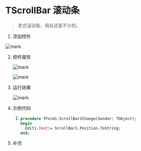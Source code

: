 # TScrollBar 滚动条

> 老式滚动条，用处还是不少的。

1. 添加控件

  ![mark](http://imgs.coder163.com/blog/20200402/BrY8nIUhiwSv.png?imageslim)

2. 控件属性

   ![mark](http://imgs.coder163.com/blog/20200402/rmBhG9AQvXFi.png?imageslim)

 
   ![mark](http://imgs.coder163.com/blog/20200402/NMLGreb68s6s.png?imageslim)

3. 运行效果

   ![mark](http://imgs.coder163.com/blog/20200402/O9mxoeW68q44.png?imageslim)

4. 示例代码

   1. ```pascal
      procedure TForm1.ScrollBar1Change(Sender: TObject);
      begin
        Edit1.Text:= ScrollBar1.Position.ToString;
      end; 
      ```

      

5. 补充